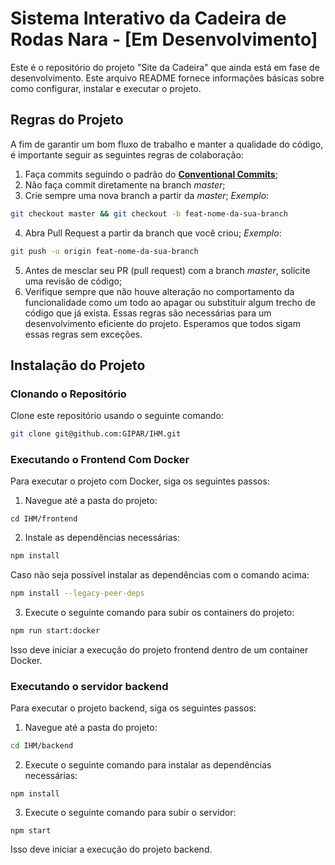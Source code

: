 # **Sistema Interativo da Cadeira de Rodas Nara - [Em Desenvolvimento]**
Este é o repositório do projeto "Site da Cadeira" que ainda está em fase de desenvolvimento. Este arquivo README fornece informações básicas sobre como configurar, instalar e executar o projeto.
## **Regras do Projeto**
A fim de garantir um bom fluxo de trabalho e manter a qualidade do código, é importante seguir as seguintes regras de colaboração:
1. Faça commits seguindo o padrão do **[Conventional Commits](https://www.conventionalcommits.org/en/v1.0.0/)**;
2. Não faça commit diretamente na branch *master*;
3. Crie sempre uma nova branch a partir da *master*;
*Exemplo*:
    
```bash
git checkout master && git checkout -b feat-nome-da-sua-branch 
```
    
4. Abra Pull Request a partir da branch que você criou;
*Exemplo*:
    
```bash
git push -u origin feat-nome-da-sua-branch 
```
    
5. Antes de mesclar seu PR (pull request) com a branch *master*, solicite uma revisão de código;
6. Verifique sempre que não houve alteração no comportamento da funcionalidade como um todo ao apagar ou substituir algum trecho de código que já exista.
Essas regras são necessárias para um desenvolvimento eficiente do projeto. Esperamos que todos sigam essas regras sem exceções.
## **Instalação do Projeto**
### **Clonando o Repositório**
Clone este repositório usando o seguinte comando:
```bash
git clone git@github.com:GIPAR/IHM.git
```

### **Executando o Frontend Com Docker**
Para executar o projeto com Docker, siga os seguintes passos:
1. Navegue até a pasta do projeto:
```bashC
cd IHM/frontend
```
2. Instale as dependências necessárias:
```bash
npm install
```
Caso não seja possível instalar as dependências com o comando acima:
```bash
npm install --legacy-peer-deps
```

3. Execute o seguinte comando para subir os containers do projeto:
```bash
npm run start:docker
```
Isso deve iniciar a execução do projeto frontend dentro de um container Docker.

### **Executando o servidor backend**
Para executar o projeto backend, siga os seguintes passos:
1. Navegue até a pasta do projeto:
```bash
cd IHM/backend
```
2. Execute o seguinte comando para instalar as dependências necessárias:
```bashC
npm install
```
3. Execute o seguinte comando para subir o servidor:
```bashC
npm start
```
Isso deve iniciar a execução do projeto backend.
